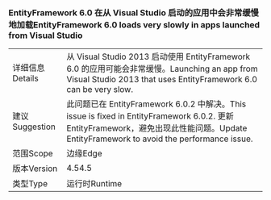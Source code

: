 ### <a name="entityframework-60-loads-very-slowly-in-apps-launched-from-visual-studio"></a><span data-ttu-id="32235-101">EntityFramework 6.0 在从 Visual Studio 启动的应用中会非常缓慢地加载</span><span class="sxs-lookup"><span data-stu-id="32235-101">EntityFramework 6.0 loads very slowly in apps launched from Visual Studio</span></span>

|   |   |
|---|---|
|<span data-ttu-id="32235-102">详细信息</span><span class="sxs-lookup"><span data-stu-id="32235-102">Details</span></span>|<span data-ttu-id="32235-103">从 Visual Studio 2013 启动使用 EntityFramework 6.0 的应用可能会非常缓慢。</span><span class="sxs-lookup"><span data-stu-id="32235-103">Launching an app from Visual Studio 2013 that uses EntityFramework 6.0 can be very slow.</span></span>|
|<span data-ttu-id="32235-104">建议</span><span class="sxs-lookup"><span data-stu-id="32235-104">Suggestion</span></span>|<span data-ttu-id="32235-105">此问题已在 EntityFramework 6.0.2 中解决。</span><span class="sxs-lookup"><span data-stu-id="32235-105">This issue is fixed in EntityFramework 6.0.2.</span></span> <span data-ttu-id="32235-106">更新 EntityFramework，避免出现此性能问题。</span><span class="sxs-lookup"><span data-stu-id="32235-106">Update EntityFramework to avoid the performance issue.</span></span>|
|<span data-ttu-id="32235-107">范围</span><span class="sxs-lookup"><span data-stu-id="32235-107">Scope</span></span>|<span data-ttu-id="32235-108">边缘</span><span class="sxs-lookup"><span data-stu-id="32235-108">Edge</span></span>|
|<span data-ttu-id="32235-109">版本</span><span class="sxs-lookup"><span data-stu-id="32235-109">Version</span></span>|<span data-ttu-id="32235-110">4.5</span><span class="sxs-lookup"><span data-stu-id="32235-110">4.5</span></span>|
|<span data-ttu-id="32235-111">类型</span><span class="sxs-lookup"><span data-stu-id="32235-111">Type</span></span>|<span data-ttu-id="32235-112">运行时</span><span class="sxs-lookup"><span data-stu-id="32235-112">Runtime</span></span>|

